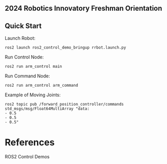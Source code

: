 ## 2024 Robotics Innovatory Freshman Orientation

## Quick Start

Launch Robot:

    ros2 launch ros2_control_demo_bringup rrbot.launch.py

Run Control Node:

    ros2 run arm_control main

Run Command Node:

    ros2 run arm_control arm_command


Example of Moving Joints:

    ros2 topic pub /forward_position_controller/commands std_msgs/msg/Float64MultiArray "data:
    - 0.5
    - 0.5
    - 0.5"

# References

ROS2 Control Demos
